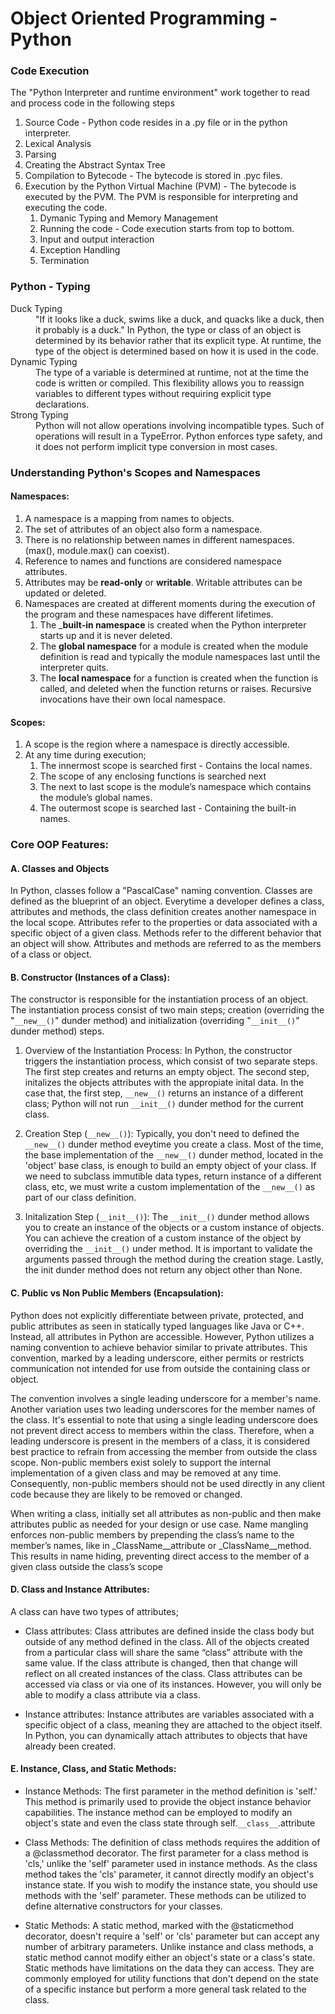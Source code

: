# Object Oriented Programming - Python

### Code Execution

The "Python Interpreter and runtime environment" work together to read and process code in the following steps

1. Source Code - Python code resides in a .py file or in the python interpreter.
2. Lexical Analysis 
3. Parsing
4. Creating the Abstract Syntax Tree 
5. Compilation to Bytecode - The bytecode is stored in .pyc files.
6. Execution by the Python Virtual Machine (PVM) - The bytecode is executed by the PVM. The PVM is responsible for interpreting and executing the code.
    1. Dymanic Typing and Memory Management
    2. Running the code - Code execution starts from top to bottom.
    3. Input and output interaction
    4. Exception Handling
    5. Termination

### Python - Typing
<dl>
    <dt>Duck Typing</dt>
    <dd>
        "If it looks like a duck, swims like a duck, and quacks like a duck, then it probably is a duck." 
        In Python, the type or class of an object is determined by its behavior rather that its explicit type. At runtime, the type of the object is determined based on how it is used in the code.
    </dd>
    <dt>Dynamic Typing</dt>
    <dd>
        The type of a variable is determined at runtime, not at the time the code is written or compiled.
        This flexibility allows you to reassign variables to different types without requiring explicit type declarations. 
    </dd>
    <dt>Strong Typing</dt>
    <dd>
        Python will not allow operations involving incompatible types. Such of operations will result in a TypeError. Python enforces type safety, and it does not perform implicit type conversion in most cases. 
    </dd>
</dl>

### Understanding Python's Scopes and Namespaces

#### Namespaces: 

1. A namespace is a mapping from names to objects.
2. The set of attributes of an object also form a namespace.
3. There is no relationship between names in different namespaces. (max(), module.max() can coexist).
4. Reference to names and functions are considered namespace attributes.
5. Attributes may be __read-only__ or __writable__. Writable attributes can be updated or deleted.
6. Namespaces are created at different moments during the execution of the program and these namespaces have different lifetimes. 
    1. The ___built-in namespace__ is created when the Python interpreter starts up and it is never deleted.
    2. The __global namespace__ for a module is created when the module definition is read and typically the module namespaces last until the interpreter quits.
    3. The __local namespace__ for a function is created when the function is called, and deleted when the function returns or raises. Recursive invocations have their own local namespace.

#### Scopes: 
1. A scope is the region where a namespace is directly accessible. 
2. At any time during execution;
    1. The innermost scope is searched first -  Contains the local names.
    2. The scope of any enclosing functions is searched next
    3. The next to last scope is the module’s namespace which contains the module’s global names.
    4. The outermost scope is searched last - Containing the built-in names.

### Core OOP Features:

#### A. Classes and Objects
 In Python, classes follow a "PascalCase" naming convention. Classes are defined as the blueprint of an object. Everytime a developer defines a class, attributes and methods, the class definition creates another namespace in the local scope. Attributes refer to the properties or data associated with a specific object of a given class. Methods refer to the different behavior that an object will show. Attributes and methods are referred to as the members of a class or object.

#### B. Constructor (Instances of a Class):
The constructor is responsible for the instantiation process of an object. The instantiation process consist of two main steps; creation (overriding the "`__new__()`" dunder method) and initialization (overriding "`__init__()`" dunder method) steps.

1. Overview of the Instantiation Process:
In Python, the constructor triggers the instantiation process, which consist of two separate steps. The first step creates and returns an empty object. The second step, initalizes the objects attributes with the appropiate inital data.
In the case that, the first step, `__new__()` returns an instance of a different class; Python will not run `__init__()` dunder method for the current class.

2. Creation Step (`__new__()`):
Typically, you don't need to defined the `__new__()` dunder method eveytime you create a class. Most of the time, the base implementation of the `__new__()` dunder method, located in the 'object' base class, is enough to build an empty object of your class. If we need to subclass immutible data types, return instance of a different class, etc, we must write a custom implementation of the `__new__()` as part of our class definition. 

3. Initalization Step (`__init__()`):
The `__init__()` dunder method allows you to create an instance of the objects or a custom instance of objects. You can achieve the creation of a custom instance of the object by overriding the `__init__()` under method. It is important to validate the arguments passed through the method during the creation stage. Lastly, the init dunder method does not return any object other than None.

#### C. Public vs Non Public Members (Encapsulation):
Python does not explicitly differentiate between private, protected, and public attributes as seen in statically typed languages like Java or C++. Instead, all attributes in Python are accessible. However, Python utilizes a naming convention to achieve behavior similar to private attributes. This convention, marked by a leading underscore, either permits or restricts communication not intended for use from outside the containing class or object.

The convention involves a single leading underscore for a member's name. Another variation uses two leading underscores for the member names of the class. It's essential to note that using a single leading underscore does not prevent direct access to members within the class. Therefore, when a leading underscore is present in the members of a class, it is considered best practice to refrain from accessing the member from outside the class scope. Non-public members exist solely to support the internal implementation of a given class and may be removed at any time. Consequently, non-public members should not be used directly in any client code because they are likely to be removed or changed.

When writing a class, initially set all attributes as non-public and then make attributes public as needed for your design or use case.
Name mangling enforces non-public members by prepending the class’s name to the member’s names, like in _ClassName__attribute or _ClassName__method. This results in name hiding, preventing direct access to the member of a given class outside the class’s scope

#### D. Class and Instance Attributes:
A class can have two types of attributes;

* Class attributes:
Class attributes are defined inside the class body but outside of any method defined in the class. All of the objects created from a particular class will share the same “class” attribute with the same value. If the class attribute is changed, then that change will reflect on all created instances of the class. Class attributes can be accessed via class or via one of its instances. However, you will only be able to modify a class attribute via a class.

* Instance attributes:
Instance attributes are variables associated with a specific object of a class, meaning they are attached to the object itself. In Python, you can dynamically attach attributes to objects that have already been created.

#### E. Instance, Class, and Static Methods:

* Instance Methods:
The first parameter in the method definition is 'self.' This method is primarily used to provide the object instance behavior capabilities. The instance method can be employed to modify an object's state and even the class state through self.`__class__`.attribute

* Class Methods:
The definition of class methods requires the addition of a @classmethod decorator. The first parameter for a class method is 'cls,' unlike the 'self' parameter used in instance methods. As the class method takes the 'cls' parameter, it cannot directly modify an object's instance state. If you wish to modify the instance state, you should use methods with the 'self' parameter. These methods can be utilized to define alternative constructors for your classes.

* Static Methods:
A static method, marked with the @staticmethod decorator, doesn't require a 'self' or 'cls' parameter but can accept any number of arbitrary parameters. Unlike instance and class methods, a static method cannot modify either an object's state or a class's state. Static methods have limitations on the data they can access. They are commonly employed for utility functions that don't depend on the state of a specific instance but perform a more general task related to the class.
